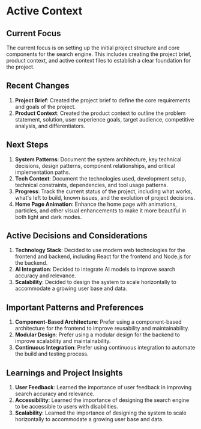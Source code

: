 # Active Context

## Current Focus
The current focus is on setting up the initial project structure and core components for the search engine. This includes creating the project brief, product context, and active context files to establish a clear foundation for the project.

## Recent Changes
1. **Project Brief**: Created the project brief to define the core requirements and goals of the project.
2. **Product Context**: Created the product context to outline the problem statement, solution, user experience goals, target audience, competitive analysis, and differentiators.

## Next Steps
1. **System Patterns**: Document the system architecture, key technical decisions, design patterns, component relationships, and critical implementation paths.
2. **Tech Context**: Document the technologies used, development setup, technical constraints, dependencies, and tool usage patterns.
3. **Progress**: Track the current status of the project, including what works, what's left to build, known issues, and the evolution of project decisions.
4. **Home Page Animation**: Enhance the home page with animations, particles, and other visual enhancements to make it more beautiful in both light and dark modes.

## Active Decisions and Considerations
1. **Technology Stack**: Decided to use modern web technologies for the frontend and backend, including React for the frontend and Node.js for the backend.
2. **AI Integration**: Decided to integrate AI models to improve search accuracy and relevance.
3. **Scalability**: Decided to design the system to scale horizontally to accommodate a growing user base and data.

## Important Patterns and Preferences
1. **Component-Based Architecture**: Prefer using a component-based architecture for the frontend to improve reusability and maintainability.
2. **Modular Design**: Prefer using a modular design for the backend to improve scalability and maintainability.
3. **Continuous Integration**: Prefer using continuous integration to automate the build and testing process.

## Learnings and Project Insights
1. **User Feedback**: Learned the importance of user feedback in improving search accuracy and relevance.
2. **Accessibility**: Learned the importance of designing the search engine to be accessible to users with disabilities.
3. **Scalability**: Learned the importance of designing the system to scale horizontally to accommodate a growing user base and data.
